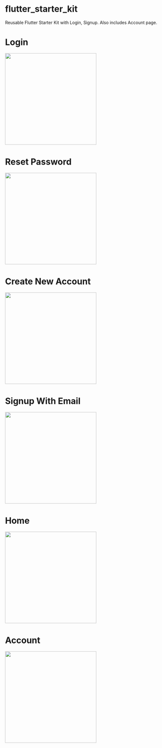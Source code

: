 # flutter_starter_kit
Reusable Flutter Starter Kit with Login, Signup. Also includes Account page.

# Login
<img src="images/screenshots/login.png" width="300"  />

# Reset Password
<img src="images/screenshots/reset_pass.png" width="300"  />

# Create New Account
<img src="images/screenshots/create.png" width="300"  />

# Signup With Email
<img src="images/screenshots/signup_email.png" width="300"  />

# Home
<img src="images/screenshots/home.png" width="300"  />

# Account
<img src="images/screenshots/account.png" width="300"  />



